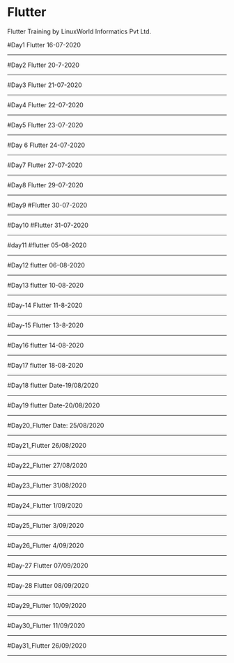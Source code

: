 # Flutter
Flutter Training by LinuxWorld Informatics Pvt Ltd.

#Day1 Flutter
16-07-2020

-----------




#Day2 Flutter
20-7-2020

-----------




#Day3 Flutter
21-07-2020

-----------


#Day4 Flutter
22-07-2020

-----------




#Day5 Flutter
23-07-2020


-----------




#Day 6 Flutter
24-07-2020

-----------




#Day7 Flutter
27-07-2020

-----------




#Day8 Flutter
29-07-2020

-----------




#Day9 #Flutter
30-07-2020

-----------




#Day10 #Flutter
31-07-2020

-----------




#day11 #flutter
05-08-2020

-----------




#Day12 flutter
06-08-2020

-----------



#Day13 flutter
10-08-2020

-----------




#Day-14 Flutter
11-8-2020

-----------




#Day-15 Flutter
13-8-2020

-----------



#Day16 flutter
14-08-2020

-----------




#Day17 flutter
18-08-2020

-----------




#Day18 flutter
Date-19/08/2020

-----------




#Day19 flutter
Date-20/08/2020

-----------




#Day20_Flutter
Date: 25/08/2020

-----------




#Day21_Flutter
26/08/2020

-----------




#Day22_Flutter
27/08/2020

-----------




#Day23_Flutter
31/08/2020

-----------




#Day24_Flutter
1/09/2020

-----------




#Day25_Flutter 
3/09/2020

-----------


#Day26_Flutter 
4/09/2020

-----------


#Day-27 Flutter 
07/09/2020

-----------


#Day-28 Flutter 
08/09/2020

-----------


#Day29_Flutter 
10/09/2020

-----------


#Day30_Flutter 
11/09/2020

-----------


#Day31_Flutter 
26/09/2020

-----------



